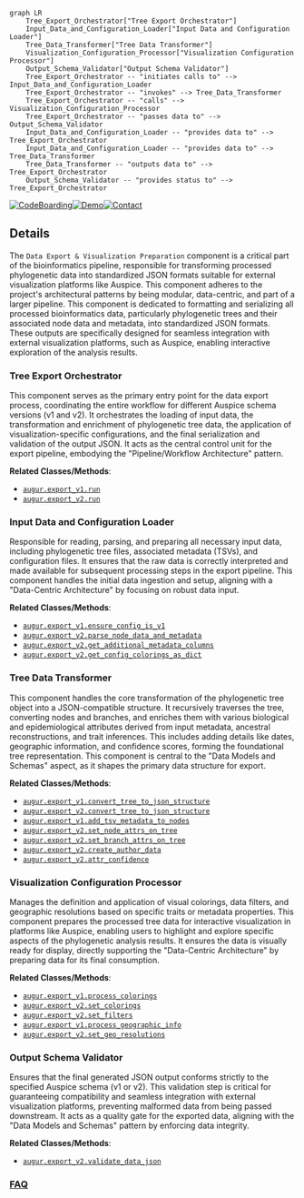 ```mermaid
graph LR
    Tree_Export_Orchestrator["Tree Export Orchestrator"]
    Input_Data_and_Configuration_Loader["Input Data and Configuration Loader"]
    Tree_Data_Transformer["Tree Data Transformer"]
    Visualization_Configuration_Processor["Visualization Configuration Processor"]
    Output_Schema_Validator["Output Schema Validator"]
    Tree_Export_Orchestrator -- "initiates calls to" --> Input_Data_and_Configuration_Loader
    Tree_Export_Orchestrator -- "invokes" --> Tree_Data_Transformer
    Tree_Export_Orchestrator -- "calls" --> Visualization_Configuration_Processor
    Tree_Export_Orchestrator -- "passes data to" --> Output_Schema_Validator
    Input_Data_and_Configuration_Loader -- "provides data to" --> Tree_Export_Orchestrator
    Input_Data_and_Configuration_Loader -- "provides data to" --> Tree_Data_Transformer
    Tree_Data_Transformer -- "outputs data to" --> Tree_Export_Orchestrator
    Output_Schema_Validator -- "provides status to" --> Tree_Export_Orchestrator
```

[![CodeBoarding](https://img.shields.io/badge/Generated%20by-CodeBoarding-9cf?style=flat-square)](https://github.com/CodeBoarding/GeneratedOnBoardings)[![Demo](https://img.shields.io/badge/Try%20our-Demo-blue?style=flat-square)](https://www.codeboarding.org/demo)[![Contact](https://img.shields.io/badge/Contact%20us%20-%20contact@codeboarding.org-lightgrey?style=flat-square)](mailto:contact@codeboarding.org)

## Details

The `Data Export & Visualization Preparation` component is a critical part of the bioinformatics pipeline, responsible for transforming processed phylogenetic data into standardized JSON formats suitable for external visualization platforms like Auspice. This component adheres to the project's architectural patterns by being modular, data-centric, and part of a larger pipeline. This component is dedicated to formatting and serializing all processed bioinformatics data, particularly phylogenetic trees and their associated node data and metadata, into standardized JSON formats. These outputs are specifically designed for seamless integration with external visualization platforms, such as Auspice, enabling interactive exploration of the analysis results.

### Tree Export Orchestrator
This component serves as the primary entry point for the data export process, coordinating the entire workflow for different Auspice schema versions (v1 and v2). It orchestrates the loading of input data, the transformation and enrichment of phylogenetic tree data, the application of visualization-specific configurations, and the final serialization and validation of the output JSON. It acts as the central control unit for the export pipeline, embodying the "Pipeline/Workflow Architecture" pattern.


**Related Classes/Methods**:

- <a href="https://github.com/nextstrain/augur/blob/master/augur/export_v1.py" target="_blank" rel="noopener noreferrer">`augur.export_v1.run`</a>
- <a href="https://github.com/nextstrain/augur/blob/master/augur/export_v2.py" target="_blank" rel="noopener noreferrer">`augur.export_v2.run`</a>


### Input Data and Configuration Loader
Responsible for reading, parsing, and preparing all necessary input data, including phylogenetic tree files, associated metadata (TSVs), and configuration files. It ensures that the raw data is correctly interpreted and made available for subsequent processing steps in the export pipeline. This component handles the initial data ingestion and setup, aligning with a "Data-Centric Architecture" by focusing on robust data input.


**Related Classes/Methods**:

- <a href="https://github.com/nextstrain/augur/blob/master/augur/export_v1.py" target="_blank" rel="noopener noreferrer">`augur.export_v1.ensure_config_is_v1`</a>
- <a href="https://github.com/nextstrain/augur/blob/master/augur/export_v2.py" target="_blank" rel="noopener noreferrer">`augur.export_v2.parse_node_data_and_metadata`</a>
- <a href="https://github.com/nextstrain/augur/blob/master/augur/export_v2.py" target="_blank" rel="noopener noreferrer">`augur.export_v2.get_additional_metadata_columns`</a>
- <a href="https://github.com/nextstrain/augur/blob/master/augur/export_v2.py" target="_blank" rel="noopener noreferrer">`augur.export_v2.get_config_colorings_as_dict`</a>


### Tree Data Transformer
This component handles the core transformation of the phylogenetic tree object into a JSON-compatible structure. It recursively traverses the tree, converting nodes and branches, and enriches them with various biological and epidemiological attributes derived from input metadata, ancestral reconstructions, and trait inferences. This includes adding details like dates, geographic information, and confidence scores, forming the foundational tree representation. This component is central to the "Data Models and Schemas" aspect, as it shapes the primary data structure for export.


**Related Classes/Methods**:

- <a href="https://github.com/nextstrain/augur/blob/master/augur/export_v1.py" target="_blank" rel="noopener noreferrer">`augur.export_v1.convert_tree_to_json_structure`</a>
- <a href="https://github.com/nextstrain/augur/blob/master/augur/export_v2.py" target="_blank" rel="noopener noreferrer">`augur.export_v2.convert_tree_to_json_structure`</a>
- <a href="https://github.com/nextstrain/augur/blob/master/augur/export_v1.py" target="_blank" rel="noopener noreferrer">`augur.export_v1.add_tsv_metadata_to_nodes`</a>
- <a href="https://github.com/nextstrain/augur/blob/master/augur/export_v2.py" target="_blank" rel="noopener noreferrer">`augur.export_v2.set_node_attrs_on_tree`</a>
- <a href="https://github.com/nextstrain/augur/blob/master/augur/export_v2.py" target="_blank" rel="noopener noreferrer">`augur.export_v2.set_branch_attrs_on_tree`</a>
- <a href="https://github.com/nextstrain/augur/blob/master/augur/export_v2.py" target="_blank" rel="noopener noreferrer">`augur.export_v2.create_author_data`</a>
- <a href="https://github.com/nextstrain/augur/blob/master/augur/export_v2.py" target="_blank" rel="noopener noreferrer">`augur.export_v2.attr_confidence`</a>


### Visualization Configuration Processor
Manages the definition and application of visual colorings, data filters, and geographic resolutions based on specific traits or metadata properties. This component prepares the processed tree data for interactive visualization in platforms like Auspice, enabling users to highlight and explore specific aspects of the phylogenetic analysis results. It ensures the data is visually ready for display, directly supporting the "Data-Centric Architecture" by preparing data for its final consumption.


**Related Classes/Methods**:

- <a href="https://github.com/nextstrain/augur/blob/master/augur/export_v1.py" target="_blank" rel="noopener noreferrer">`augur.export_v1.process_colorings`</a>
- <a href="https://github.com/nextstrain/augur/blob/master/augur/export_v2.py" target="_blank" rel="noopener noreferrer">`augur.export_v2.set_colorings`</a>
- <a href="https://github.com/nextstrain/augur/blob/master/augur/export_v2.py" target="_blank" rel="noopener noreferrer">`augur.export_v2.set_filters`</a>
- <a href="https://github.com/nextstrain/augur/blob/master/augur/export_v1.py" target="_blank" rel="noopener noreferrer">`augur.export_v1.process_geographic_info`</a>
- <a href="https://github.com/nextstrain/augur/blob/master/augur/export_v2.py" target="_blank" rel="noopener noreferrer">`augur.export_v2.set_geo_resolutions`</a>


### Output Schema Validator
Ensures that the final generated JSON output conforms strictly to the specified Auspice schema (v1 or v2). This validation step is critical for guaranteeing compatibility and seamless integration with external visualization platforms, preventing malformed data from being passed downstream. It acts as a quality gate for the exported data, aligning with the "Data Models and Schemas" pattern by enforcing data integrity.


**Related Classes/Methods**:

- <a href="https://github.com/nextstrain/augur/blob/master/augur/export_v2.py" target="_blank" rel="noopener noreferrer">`augur.export_v2.validate_data_json`</a>




### [FAQ](https://github.com/CodeBoarding/GeneratedOnBoardings/tree/main?tab=readme-ov-file#faq)